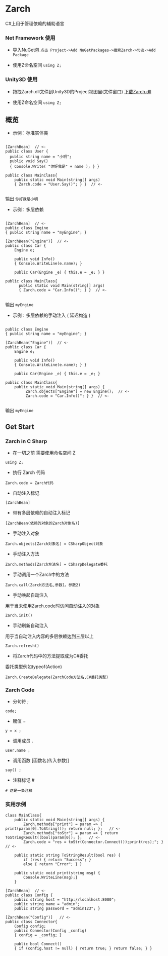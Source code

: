 # Zarch
C#上用于管理依赖的辅助语言

### Net Framework 使用

* 导入NuGet包 `点击 Project->Add NuGetPackages->搜索Zarch->勾选->Add Package`

* 使用Z命名空间 `using Z;`

### Unity3D 使用

* 拖拽Zarch.dll文件到Unity3D的Project视图里(文件窗口) [下载Zarch.dll](https://github.com/DASTUDIO/Zarch/raw/master/Zarch.dll)

* 使用Z命名空间 `using Z;`


## 概览

* 示例：标准实体类

```

[ZarchBean]  // <-
public class User { 
  public string name = "小明"; 
  public void Say()
  { Console.Write( "你好我是" + name ); } }

public class MainClass{
    public static void Main(string[] args)
    { Zarch.code = "User.Say()"; } }  // <-
        

```
输出 `你好我是小明`


* 示例：多层依赖

```

[ZarchBean]  // <-
public class Engine 
{ public string name = "myEngine"; }

[ZarchBean("Engine")]  // <-
public class Car {
    Engine e;
        
    public void Info()
    { Console.WriteLine(e.name); } 
        
    public Car(Engine _e) { this.e = _e; } }
        
public class MainClass{
      public static void Main(string[] args)
      { Zarch.code = "Car.Info()"; } }  // <-
        

```

输出  `myEngine`


* 示例：多层依赖的手动注入 ( 延迟构造 )

```

public class Engine 
{ public string name = "myEngine"; }

[ZarchBean("Engine")]  // <-
public class Car {
    Engine e;
        
    public void Info()
    { Console.WriteLine(e.name); } }
        
    public Car(Engine _e) { this.e = _e; }
        
public class MainClass{
    public static void Main(string[] args) { 
         Zarch.objects["Engine"] = new Engine();  // <-
         Zarch.code = "Car.Info()"; } }  // <-
        	

```
输出 `myEngine`


## Get Start


### Zarch in C Sharp

* 在一切之前 需要使用命名空间 Z

```
using Z;
```

* 执行 Zarch 代码

```
Zarch.code = Zarch代码
```

* 自动注入标记

```
[ZarchBean]
```

* 带有多层依赖的自动注入标记

```
[ZarchBean(依赖的对象的Zarch对象名)]
```

* 手动注入对象

```
Zarch.objects[Zarch对象名] = CSharpObject对象
```
* 手动注入方法

```
Zarch.methods[Zarch方法名] = CSharpDelegate委托
```
* 手动调用一个Zarch中的方法

```
Zarch.call(Zarch方法名,参数1，参数2)
```

* 手动唤起自动注入 

用于当未使用Zarch.code时访问自动注入的对象

```
Zarch.init()
```

* 手动刷新自动注入

用于当自动注入内容的多层依赖达到三层以上

```
Zarch.refresh()
```

* 将Zarch代码中的方法提取成为C#委托 

委托类型例如typeof(Action)

```
Zarch.CreateDelegate(ZarchCode方法名,C#委托类型)
```
### Zarch Code  

* 分句符 ;

```
code;
```
* 赋值 =

```
y = x ;
```


* 调用成员 .

```
user.name ;
```

* 调用函数 [函数名(传入参数)]

```
say() ;
```

* 注释标记 #

```
# 这是一条注释
```

### 实用示例

```
class MainClass{
    public static void Main(string[] args) {
        Zarch.methods["print"] = param => { print(param[0].ToString()); return null; };   // <-
        Zarch.methods["toStr"] = param => { return ToStringResult((bool)param[0]); };   // <-
        Zarch.code = "res = toStr(Connector.Connect());print(res);"; }  // <-

    public static string ToStringResult(bool res) {
        if (res) { return "Success"; }
        else { return "Error"; } }

    public static void print(string msg) {
        Console.WriteLine(msg);}
    }

[ZarchBean]  // <-
public class Config {
    public string host = "http://localhost:8080";
    public string name = "admin";
    public string password = "admin123"; } 

[ZarchBean("Config")]   // <-
public class Connector{
    Config config;
    public Connector(Config _config)
    { config = _config; }

    public bool Connect()
    { if (config.host != null) { return true; } return false; } }


```
